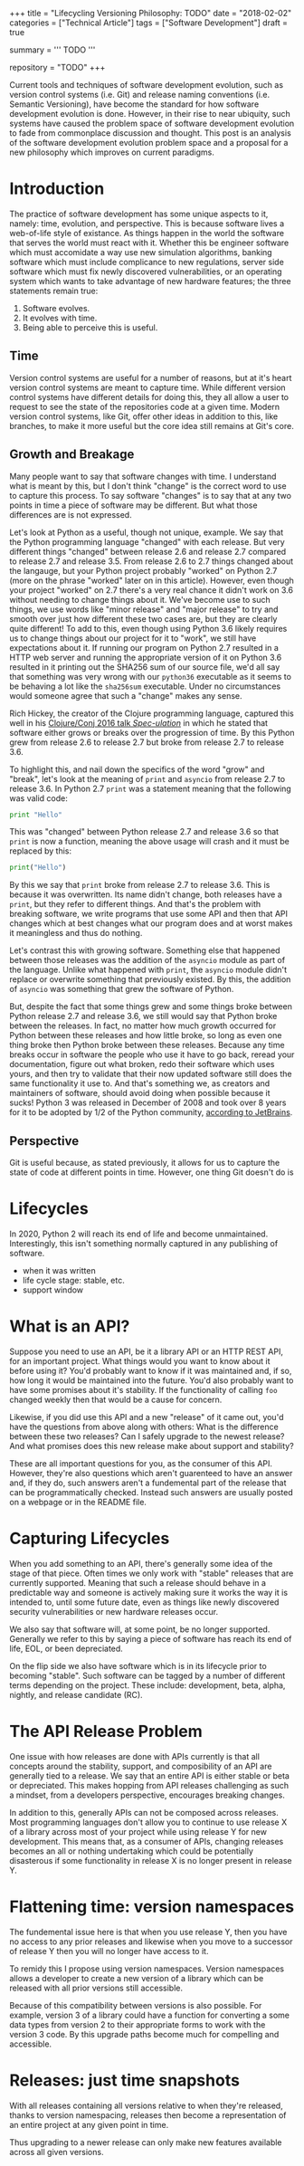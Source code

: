 +++
title = "Lifecycling Versioning Philosophy: TODO"
date = "2018-02-02"
categories = ["Technical Article"]
tags = ["Software Development"]
draft = true

summary = '''
TODO
'''

repository = "TODO"
+++

Current tools and techniques of software development evolution, such as version control systems (i.e. Git) and release naming conventions (i.e. Semantic Versioning), have become the standard for how software development evolution is done.
However, in their rise to near ubiquity, such systems have caused the problem space of software development evolution to fade from commonplace discussion and thought.
This post is an analysis of the software development evolution problem space and a proposal for a new philosophy which improves on current paradigms.

# Introduction

The practice of software development has some unique aspects to it, namely: time, evolution, and perspective.
This is because software lives a web-of-life style of existance.
As things happen in the world the software that serves the world must react with it.
Whether this be engineer software which must accomidate a way use new simulation algorithms, banking software which must include complicance to new regulations, server side software which must fix newly discovered vulnerabilities, or an operating system which wants to take advantage of new hardware features; the three statements remain true:

1. Software evolves.
2. It evolves with time.
3. Being able to perceive this is useful. 

## Time

Version control systems are useful for a number of reasons, but at it's heart version control systems are meant to capture time.
While different version control systems have different details for doing this, they all allow a user to request to see the state of the repositories code at a given time.
Modern version control systems, like Git, offer other ideas in addition to this, like branches, to make it more useful but the core idea still remains at Git's core.

## Growth and Breakage

Many people want to say that software changes with time.
I understand what is meant by this, but I don't think "change" is the correct word to use to capture this process.
To say software "changes" is to say that at any two points in time a piece of software may be different.
But what those differences are is not expressed.

Let's look at Python as a useful, though not unique, example.
We say that the Python programming language "changed" with each release.
But very different things "changed" between release 2.6 and release 2.7 compared to release 2.7 and release 3.5.
From release 2.6 to 2.7 things changed about the langauge, but your Python project probably "worked" on Python 2.7 (more on the phrase "worked" later on in this article).
However, even though your project "worked" on 2.7 there's a very real chance it didn't work on 3.6 without needing to change things about it.
We've become use to such things, we use words like "minor release" and "major release" to try and smooth over just how different these two cases are, but they are clearly quite different!
To add to this, even though using Python 3.6 likely requires us to change things about our project for it to "work", we still have expectations about it.
If running our program on Python 2.7 resulted in a HTTP web server and running the appropriate version of it on Python 3.6 resulted in it printing out the SHA256 sum of our source file, we'd all say that something was very wrong with our `python36` executable as it seems to be behaving a lot like the `sha256sum` executable.
Under no circumstances would someone agree that such a "change" makes any sense.

Rich Hickey, the creator of the Clojure programming language, captured this well in his [Clojure/Conj 2016 talk *Spec-ulation*](https://www.youtube.com/watch?v=oyLBGkS5ICk) in which he stated that software either grows or breaks over the progression of time.
By this Python grew from release 2.6 to release 2.7 but broke from release 2.7 to release 3.6.

To highlight this, and nail down the specifics of the word "grow" and "break", let's look at the meaning of `print` and `asyncio` from release 2.7 to release 3.6.
In Python 2.7 `print` was a statement meaning that the following was valid code:

```python
print "Hello"
```

This was "changed" between Python release 2.7 and release 3.6 so that `print` is now a function, meaning the above usage will crash and it must be replaced by this:

```python
print("Hello")
```

By this we say that `print` broke from release 2.7 to release 3.6.
This is because it was overwritten.
Its name didn't change, both releases have a `print`, but they refer to different things.
And that's the problem with breaking software, we write programs that use some API and then that API changes which at best changes what our program does and at worst makes it meaningless and thus do nothing.

Let's contrast this with growing software.
Something else that happened between those releases was the addition of the `asyncio` module as part of the language.
Unlike what happened with `print`, the `asyncio` module didn't replace or overwrite something that previously existed.
By this, the addition of `asyncio` was something that grew the software of Python.

But, despite the fact that some things grew and some things broke between Python release 2.7 and release 3.6, we still would say that Python broke between the releases.
In fact, no matter how much growth occurred for Python between these releases and how little broke, so long as even one thing broke then Python broke between these releases.
Because any time breaks occur in software the people who use it have to go back, reread your documentation, figure out what broken, redo their software which uses yours, and then try to validate that their now updated software still does the same functionality it use to.
And that's something we, as creators and maintainers of software, should avoid doing when possible because it sucks!
Python 3 was released in December of 2008 and took over 8 years for it to be adopted by 1/2 of the Python community, [according to JetBrains](https://twitter.com/pycharm/status/865659029460209664).


## Perspective

Git is useful because, as stated previously, it allows for us to capture the state of code at different points in time.
However, one thing Git doesn't do is 

# Lifecycles

In 2020, Python 2 will reach its end of life and become unmaintained.
Interestingly, this isn't something normally captured in any publishing of software.


- when it was written
- life cycle stage: stable, etc.
- support window

# What is an API?

Suppose you need to use an API, be it a library API or an HTTP REST API, for an important project.
What things would you want to know about it before using it?
You'd probably want to know if it was maintained and, if so, how long it would be maintained into the future.
You'd also probably want to have some promises about it's stability.
If the functionality of calling `foo` changed weekly then that would be a cause for concern.

Likewise, if you did use this API and a new "release" of it came out, you'd have the questions from above along with others: What is the difference between these two releases? Can I safely upgrade to the newest release? And what promises does this new release make about support and stability?

These are all important questions for you, as the consumer of this API.
However, they're also questions which aren't guarenteed to have an answer and, if they do, such answers aren't a fundemental part of the release that can be programmatically checked.
Instead such answers are usually posted on a webpage or in the README file.

# Capturing Lifecycles

When you add something to an API, there's generally some idea of the stage of that piece.
Often times we only work with "stable" releases that are currently supported.
Meaning that such a release should behave in a predictable way and someone is actively making sure it works the way it is intended to, until some future date, even as things like newly discovered security vulnerabilities or new hardware releases occur.

We also say that software will, at some point, be no longer supported.
Generally we refer to this by saying a piece of software has reach its end of life, EOL, or been depreciated.

On the flip side we also have software which is in its lifecycle prior to becoming "stable".
Such software can be tagged by a number of different terms depending on the project.
These include: development, beta, alpha, nightly, and release candidate (RC).


# The API Release Problem

One issue with how releases are done with APIs currently is that all concepts around the stability, support, and composibility of an API are generally tied to a release.
We say that an entire API is either stable or beta or depreciated.
This makes hopping from API releases challenging as such a mindset, from a developers perspective, encourages breaking changes.

In addition to this, generally APIs can not be composed across releases.
Most programming languages don't allow you to continue to use release X of a library across most of your project while using release Y for new development.
This means that, as a consumer of APIs, changing releases becomes an all or nothing undertaking which could be potentially disasterous if some functionality in release X is no longer present in release Y.

# Flattening time: version namespaces

The fundemental issue here is that when you use release Y, then you have no access to any prior releases and likewise when you move to a successor of release Y then you will no longer have access to it.

To remidy this I propose using version namespaces.
Version namespaces allows a developer to create a new version of a library which can be released with all prior versions still accessible.

Because of this compatibility between versions is also possible. For example, version 3 of a library could have a function for converting a some data types from version 2 to their appropriate forms to work with the version 3 code.
By this upgrade paths become much for compelling and accessible.

# Releases: just time snapshots

With all releases containing all versions relative to when they're released, thanks to version namespacing, releases then become a representation of an entire project at any given point in time.

Thus upgrading to a newer release can only make new features available across all given versions.

